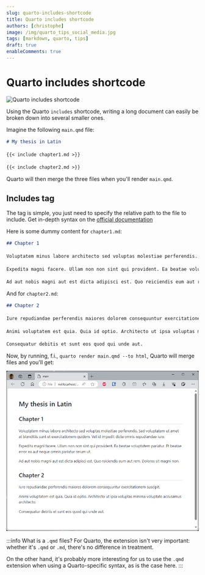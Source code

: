 ```yaml
---
slug: quarto-includes-shortcode
title: Quarto includes shortcode
authors: [christophe]
image: /img/quarto_tips_social_media.jpg
tags: [markdown, quarto, tips]
draft: true
enableComments: true
---
```

# Quarto includes shortcode

![Quarto includes shortcode](/img/quarto_tips_banner.jpg)

Using the Quarto `includes` shortcode, writing a long document can easily be broken down into several smaller ones.

Imagine the following `main.qmd` file:

```markdown
# My thesis in Latin

{{< include chapter1.md >}}

{{< include chapter2.md >}}
```

Quarto will then merge the three files when you'll render `main.qmd`.

<!-- truncate -->

## Includes tag

The tag is simple, you just need to specify the relative path to the file to include. Get in-depth syntax on the [official documentation](https://quarto.org/docs/authoring/includes.html)

Here is some dummy content for `chapter1.md`:

```markdown
## Chapter 1

Voluptatem minus labore architecto sed voluptas molestiae perferendis. Sed voluptatem ut amet at blanditiis sunt et exercitationem quidem. Vel id impedit dicta omnis repudiandae iure.
 
Expedita magni facere. Ullam non non sint qui provident. Ea beatae voluptatem pariatur. Et beatae error ea aut neque omnis pariatur rerum ut.
 
Ad aut nobis magni aut est dicta adipisci est. Quo reiciendis eum aut rem. Dolores sit magni non.
```

And for `chapter2.md`:

```markdown
## Chapter 2

Iure repudiandae perferendis maiores dolorem consequuntur exercitationem suscipit. 

Animi voluptatem est quia. Quia id optio. Architecto ut ipsa voluptas minima voluptate accusamus architecto. 

Consequatur debitis et sunt eos quod qui unde aut.
```

Now, by running, f.i., `quarto render main.qmd --to html`, Quarto will merge files and you'll get:

![Quarto includes](./images/includes.png)

:::info What is a `.qmd` files?
For Quarto, the extension isn't very important: whether it's `.qmd` or `.md`, there's no difference in treatment.

On the other hand, it's probably more interesting for us to use the `.qmd` extension when using a Quarto-specific syntax, as is the case here. 
:::
